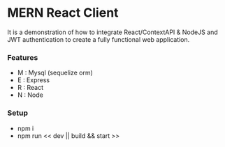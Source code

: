 # MERN React Client
 It is a demonstration of how to integrate React/ContextAPI & NodeJS and JWT authentication to create a fully functional web application.
 
 ### Features ###
- M : Mysql (sequelize orm)
- E : Express
- R : React
- N : Node


 ### Setup ###
- npm i
- npm run << dev || build && start >>
